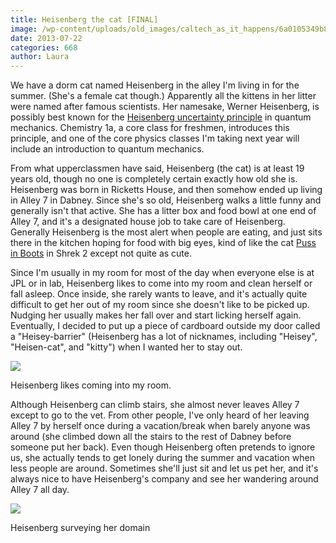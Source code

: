 ```yaml
---
title: Heisenberg the cat [FINAL]
image: /wp-content/uploads/old_images/caltech_as_it_happens/6a0105349b8251970b01901e5e7265970b.jpg
date: 2013-07-22
categories: 668
author: Laura
---
```



We have a dorm cat named Heisenberg in the alley I'm living in for the summer. (She's a female cat though.) Apparently all the kittens in her litter were named after famous scientists. Her namesake, Werner Heisenberg, is possibly best known for the [Heisenberg uncertainty principle](https://en.wikipedia.org/wiki/Uncertainty_principle) in quantum mechanics. Chemistry 1a, a core class for freshmen, introduces this principle, and one of the core physics classes I'm taking next year will include an introduction to quantum mechanics. 

From what upperclassmen have said, Heisenberg (the cat) is at least 19 years old, though no one is completely certain exactly how old she is. Heisenberg was born in Ricketts House, and then somehow ended up living in Alley 7 in Dabney. Since she's so old, Heisenberg walks a little funny and generally isn't that active. She has a litter box and food bowl at one end of Alley 7, and it's a designated house job to take care of Heisenberg. Generally Heisenberg is the most alert when people are eating, and just sits there in the kitchen hoping for food with big eyes, kind of like the cat [Puss in Boots](https://www.imdb.com/media/rm3191642112/ch0067513) in Shrek 2 except not quite as cute.

Since I'm usually in my room for most of the day when everyone else is at JPL or in lab, Heisenberg likes to come into my room and clean herself or fall asleep. Once inside, she rarely wants to leave, and it's actually quite difficult to get her out of my room since she doesn't like to be picked up. Nudging her usually makes her fall over and start licking herself again. Eventually, I decided to put up a piece of cardboard outside my door called a "Heisey-barrier" (Heisenberg has a lot of nicknames, including "Heisey", "Heisen-cat", and "kitty") when I wanted her to stay out.


![](/old_images/caltech_as_it_happens/6a0105349b8251970b0192ac1dc5e6970d.jpg)

Heisenberg likes coming into my room.

Although Heisenberg can climb stairs, she almost never leaves Alley 7 except to go to the vet. From other people, I've only heard of her leaving Alley 7 by herself once during a vacation/break when barely anyone was around (she climbed down all the stairs to the rest of Dabney before someone put her back). Even though Heisenberg often pretends to ignore us, she actually tends to get lonely during the summer and vacation when less people are around. Sometimes she'll just sit and let us pet her, and it's always nice to have Heisenberg's company and see her wandering around Alley 7 all day.


![](/old_images/6a0192ab4811e9970d01910458367c970c-320wi.jpg)

Heisenberg surveying her domain

